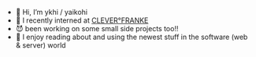 - 👋 Hi, I’m ykhi / yaikohi
- 🌱 I recently interned at [CLEVER°FRANKE](https://www.cleverfranke.com/)
- 😈 been working on some small side projects too!!
- 👄 I enjoy reading about and using the newest stuff in the software (web & server) world 
